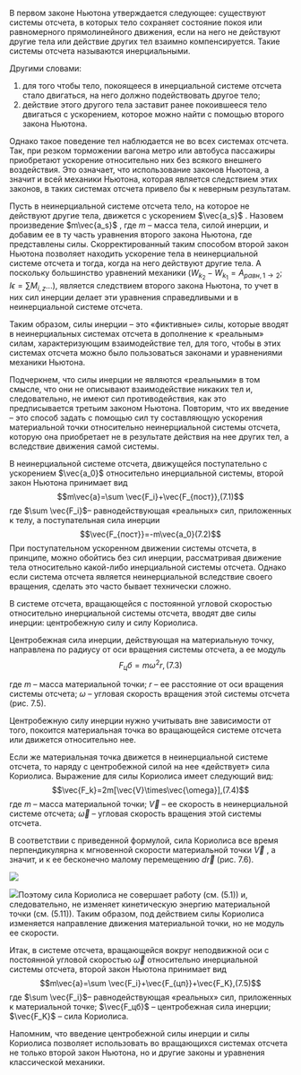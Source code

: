 В первом законе Ньютона утверждается следующее: существуют системы отсчета, в которых тело сохраняет состояние покоя или равномерного прямолинейного движения, если на него не действуют другие тела или действие других тел взаимно компенсируется. Такие системы отсчета называются инерциальными. 

Другими словами: 
1) для того чтобы тело, покоящееся в инерциальной системе отсчета стало двигаться, на него должно подействовать другое тело; 
2) действие этого другого тела заставит ранее покоившееся тело двигаться с ускорением, которое можно найти с помощью второго закона Ньютона. 

Однако такое поведение тел наблюдается не во всех системах отсчета. Так, при резком торможении вагона метро или автобуса пассажиры приобретают ускорение относительно них без всякого внешнего воздействия. Это означает, что использование законов Ньютона, а значит и всей механики Ньютона, которая является следствием этих законов, в таких системах отсчета привело бы к неверным результатам. 

Пусть в неинерциальной системе отсчета тело, на которое не действуют другие тела, движется с ускорением $\vec{a_s}$ . Назовем произведение $m\vec{a_s}$ , где $m$ – масса тела, силой инерции, и добавим ее в ту часть уравнения второго закона Ньютона, где представлены силы. Скорректированный таким способом второй закон Ньютона позволяет находить ускорение тела в неинерциальной системе отсчета и тогда, когда на него действуют другие тела. А поскольку большинство уравнений механики ($W_{k_2}-W_{k_1}=A_{равн,1\to 2}; I\epsilon=\sum M_{i,z}...$), является следствием второго закона Ньютона, то учет в них сил инерции делает эти уравнения справедливыми и в неинерциальной системе отсчета. 

Таким образом, силы инерции – это «фиктивные» силы, которые вводят в неинерциальных системах отсчета в дополнение к «реальным» силам, характеризующим взаимодействие тел, для того, чтобы в этих системах отсчета можно было пользоваться законами и уравнениями механики Ньютона. 

Подчеркнем, что силы инерции не являются «реальными» в том смысле, что они не описывают взаимодействие никаких тел и, следовательно, не имеют сил противодействия, как это предписывается третьим законом Ньютона. Повторим, что их введение – это способ задать с помощью сил ту составляющую ускорения материальной точки относительно неинерциальной системы отсчета, которую она приобретает не в результате действия на нее других тел, а вследствие движения самой системы. 

В неинерциальной системе отсчета, движущейся поступательно с ускорением $\vec{a_0}$ относительно инерциальной системы, второй закон Ньютона принимает вид
$$m\vec{a}=\sum \vec{F_i}+\vec{F_{пост}},(7.1)$$где $\sum \vec{F_i}$– равнодействующая «реальных» сил, приложенных к телу, а поступательная сила инерции
$$\vec{F_{пост}}=-m\vec{a_0}(7.2)$$
При поступательном ускоренном движении системы отсчета, в принципе, можно обойтись без сил инерции, рассматривая движение тела относительно какой-либо инерциальной системы отсчета. Однако если система отсчета является неинерциальной вследствие своего вращения, сделать это часто бывает технически сложно.

В системе отсчета, вращающейся с постоянной угловой скоростью относительно инерциальной системы отсчета, вводят две силы инерции: центробежную силу и силу Кориолиса. 

Центробежная сила инерции, действующая на материальную точку, направлена по радиусу от оси вращения системы отсчета, а ее модуль
$$F_цб=m\omega^2r,(7.3)$$

где $m$ – масса материальной точки; $r$ – ее расстояние от оси вращения системы отсчета; $\omega$ – угловая скорость вращения этой системы отсчета (рис. 7.5).

Центробежную силу инерции нужно учитывать вне зависимости от того, покоится материальная точка во вращающейся системе отсчета или движется относительно нее. 

Если же материальная точка движется в неинерциальной системе отсчета, то наряду с центробежной силой на нее «действует» сила Кориолиса. Выражение для силы Кориолиса имеет следующий вид:
$$\vec{F_k}=2m[\vec{V}\times\vec{\omega}],(7.4)$$где $m$ – масса материальной точки; $\vec{V}$ – ее скорость в неинерциальной системе отсчета; $\vec{\omega}$ – угловая скорость вращения этой системы отсчета.

В соответствии с приведенной формулой, сила Кориолиса все время перпендикулярна к мгновенной скорости материальной точки $\vec{V}$ , а значит, и к ее бесконечно малому перемещению $d\vec{r}$ (рис. 7.6).

![](Pasted%20image%2020240416001003.png)

![](Pasted%20image%2020240416001108.png)Поэтому сила Кориолиса не совершает работу (см. (5.1)) и, следовательно, не изменяет кинетическую энергию материальной точки (см. (5.11)). Таким образом, под действием силы Кориолиса изменяется направление движения материальной точки, но не модуль ее скорости.

Итак, в системе отсчета, вращающейся вокруг неподвижной оси с постоянной угловой скоростью $\vec{\omega}$ относительно инерциальной системы отсчета, второй закон Ньютона принимает вид
$$m\vec{a}=\sum \vec{F_i}+\vec{F_{цп}}+\vec{F_K},(7.5)$$
где $\sum \vec{F_i}$– равнодействующая «реальных» сил, приложенных к материальной точке; $\vec{F_цб}$ – центробежная сила инерции; $\vec{F_K}$ – сила Кориолиса.

Напомним, что введение центробежной силы инерции и силы Кориолиса позволяет использовать во вращающихся системах отсчета не только второй закон Ньютона, но и другие законы и уравнения классической механики.
